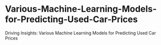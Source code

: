 # Various-Machine-Learning-Models-for-Predicting-Used-Car-Prices
Driving Insights: Various Machine Learning Models for Predicting Used Car Prices
